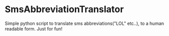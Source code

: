 # SmsAbbreviationTranslator
Simple python script to translate sms abbreviations("LOL" etc..), 
to a human readable form. Just for fun!
